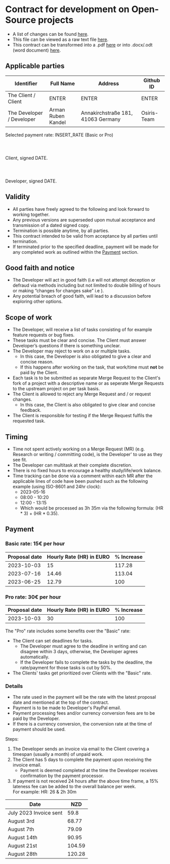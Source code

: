 #  Contract for development on Open-Source projects
- A list of changes can be found [here](https://github.com/Osiris-Team/Osiris-Team/commits/main/open_source_dev_contract.md).
- This file can be viewed as a raw text file [here](https://raw.githubusercontent.com/Osiris-Team/Osiris-Team/main/open_source_dev_contract.md).
- This contract can be transformed into a .pdf [here](https://md2pdf.netlify.app/) or into .docx/.odt (word document) [here](https://www.vertopal.com/en/convert/md-to-odt).

## Applicable parties
| Identifier  | Full Name | Address | Github ID |
| ----------- | ----------- |----------- | ----------- |
| The Client / Client | ENTER | ENTER | ENTER |
| The Developer / Developer | Arman Ruben Kandel | Annakirchstraße 181, 41063 Germany | Osiris-Team |

Selected payment rate: INSERT_RATE (Basic or Pro)

```



```
Client, signed DATE.

```



```
Developer, signed DATE.

## Validity
- All parties have freely agreed to the following and look forward to working together.
- Any previous versions are superseded upon mutual acceptance and transmission of a dated signed copy.
- Termination is possible anytime, by all parties.
- This contract intended to be valid from acceptance by all parties until termination.
- If terminated prior to the specified deadline, payment will be made for any completed work
as outlined within the [Payment](#Payment) section.

## Good faith and notice
- The Developer will act in good faith (i.e will not attempt deception or defraud
via methods including but not limited to double billing of hours or making “changes for changes sake” i.e ).
- Any potential breach of good faith, will lead to a discussion before
exploring other options.

## Scope of work
- The Developer, will receive a list of tasks consisting of for example feature requests or bug fixes.
- These tasks must be clear and concise. The Client must answer Developer’s questions if there is something unclear.
- The Developer may reject to work on a or multiple tasks.
    - In this case, the Developer is also obligated to give a clear and concise reason.
    - If this happens after working on the task, that work/time must **not** be paid by the Client.  
- Each task is to be submitted as separate Merge Request to the Client's fork of a project with a descriptive name  or as seperate Merge Requests to the upstream project on per task basis.
- The Client is allowed to reject any Merge Request and / or request changes.
    - In this case, the Client is also obligated to give clear and concise feedback.
- The Client is responsible for testing if the Merge Request fulfils the requested task.

## Timing
- Time not spent actively working on a Merge Request (MR)
(e.g. Research or writing / committing code), is the Developer' to use as they see fit.
- The Developer can multitask at their complete discretion.
- There is no fixed hours to encourage a healthy study/life/work balance.
- Time tracking can be done via a comment within each MR after the applicable lines of code
have been pushed such as the following example (using ISO-8601 and 24hr clock):
    - 2023-05-16
    - 08:00 - 10:20
    - 12:00 - 13:15
    - Which would be processed as 3h 35m via the following formula: (HR * 3) + (HR * 0.35).

## Payment

### Basic rate: 15€ per hour
| Proposal date | Hourly Rate (HR) in EURO	| % Increase | 
| ------------- | ---------------------     | ---------- |
| 2023-10-03    | 15                        | 117.28  |
| 2023-07-16    | 14.46                     | 113.04  | 
| 2023-06-25    | 12.79                     | 100     | 

### Pro rate: 30€ per hour
| Proposal date | Hourly Rate (HR) in EURO | % Increase | 
| ------------- | --------------------- | ---------- | 
| 2023-10-03    | 30                    | 100        | 

The "Pro" rate includes some benefits over the "Basic" rate:
- The Client can set deadlines for tasks.
  - The Developer must agree to the deadline in writing and can disagree within 3 days, otherwise, the Developer agrees automatically.
  - If the Developer fails to complete the tasks by the deadline, the rate/payment for those tasks is cut by 50%.
- The Clients' tasks get prioritized over Clients with the "Basic" rate.

### Details
- The rate used in the payment will be the rate with the latest proposal date and mentioned at the top of the contract.
- Payment is to be made to Developer's PayPal email.
- Payment processing fees and/or currency conversion fees are to be paid by the Developer.
- If there is a currency conversion, the conversion rate at the time of payment should be used.

Steps:<br>
1. The Developer sends an invoice via email to the Client covering a timespan (usually a month) of unpaid work.
2. The Client has 5 days to complete the payment upon receiving the invoice email.
    - Payment is deemed completed at the time the Developer receives
      confirmation by the payment processor.
3. If payment is not received 24 hours after the above time frame, a 15% lateness fee can be added to the overall balance per week.
<br>For example: HR: 26 & 2h 30m

| Date                                   | NZD  |
| -------------------------------------- | ---- |
| July 2023 Invoice sent | 59.8 |
| August 3rd | 68.77 |
| August 7th | 79.09 |
| August 14th | 90.95 |
| August 21st | 104.59 |
| August 28th | 120.28 |
